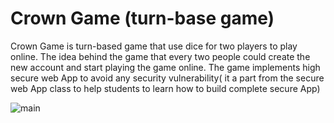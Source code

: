 # Crown Game (turn-base game)
Crown Game is turn-based game that use dice for two players to play online.
The idea behind the game that every two people could create the new account and start playing the game online. 
The game implements high secure web App to avoid any security vulnerability( it a part from the secure web App class to help students to learn how to build complete secure App)


![main](http://attach.alruabye.net/crownGame.png)
